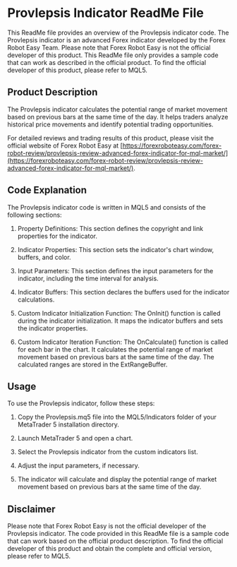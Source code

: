 # Provlepsis Indicator ReadMe File

This ReadMe file provides an overview of the Provlepsis indicator code. The Provlepsis indicator is an advanced Forex indicator developed by the Forex Robot Easy Team. Please note that Forex Robot Easy is not the official developer of this product. This ReadMe file only provides a sample code that can work as described in the official product. To find the official developer of this product, please refer to MQL5.

## Product Description

The Provlepsis indicator calculates the potential range of market movement based on previous bars at the same time of the day. It helps traders analyze historical price movements and identify potential trading opportunities.

For detailed reviews and trading results of this product, please visit the official website of Forex Robot Easy at [https://forexroboteasy.com/forex-robot-review/provlepsis-review-advanced-forex-indicator-for-mql-market/](https://forexroboteasy.com/forex-robot-review/provlepsis-review-advanced-forex-indicator-for-mql-market/).

## Code Explanation

The Provlepsis indicator code is written in MQL5 and consists of the following sections:

1. Property Definitions: This section defines the copyright and link properties for the indicator.

2. Indicator Properties: This section sets the indicator's chart window, buffers, and color.

3. Input Parameters: This section defines the input parameters for the indicator, including the time interval for analysis.

4. Indicator Buffers: This section declares the buffers used for the indicator calculations.

5. Custom Indicator Initialization Function: The OnInit() function is called during the indicator initialization. It maps the indicator buffers and sets the indicator properties.

6. Custom Indicator Iteration Function: The OnCalculate() function is called for each bar in the chart. It calculates the potential range of market movement based on previous bars at the same time of the day. The calculated ranges are stored in the ExtRangeBuffer.

## Usage

To use the Provlepsis indicator, follow these steps:

1. Copy the Provlepsis.mq5 file into the MQL5/Indicators folder of your MetaTrader 5 installation directory.

2. Launch MetaTrader 5 and open a chart.

3. Select the Provlepsis indicator from the custom indicators list.

4. Adjust the input parameters, if necessary.

5. The indicator will calculate and display the potential range of market movement based on previous bars at the same time of the day.

## Disclaimer

Please note that Forex Robot Easy is not the official developer of the Provlepsis indicator. The code provided in this ReadMe file is a sample code that can work based on the official product description. To find the official developer of this product and obtain the complete and official version, please refer to MQL5.
